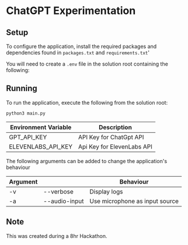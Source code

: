 # ChatGPT Experimentation

## Setup
To configure the application, install the required packages and dependencies found in `packages.txt` and `requirements.txt`'

You will need to create a `.env` file in the solution root containing the following:
 
## Running
To run the application, execute the following from the solution root:

`python3 main.py`

| Environment Variable | Description                |
|----------------------|----------------------------|
| GPT_API_KEY          | API Key for ChatGpt API    |
| ELEVENLABS_API_KEY   | Api Key for ElevenLabs API |

The following arguments can be added to change the application's behaviour

| Argument  |               | Behaviour                      |
|-----------|---------------|--------------------------------|
| -v        | --verbose     | Display logs                   |
| -a        | --audio-input | Use microphone as input source |

## Note
This was created during a 8hr Hackathon.
